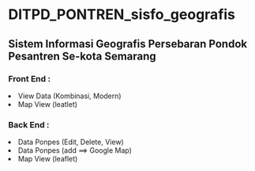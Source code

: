 # DITPD_PONTREN_sisfo_geografis

## Sistem Informasi Geografis Persebaran Pondok Pesantren Se-kota Semarang

### Front End :
<li>View Data (Kombinasi, Modern)</li>
<li>Map View (leatlet)</li>

### Back End :
<li>Data Ponpes (Edit, Delete, View)</li>
<li>Data Ponpes (add ==> Google Map)</li>
<li>Map View (leaflet)</li>

